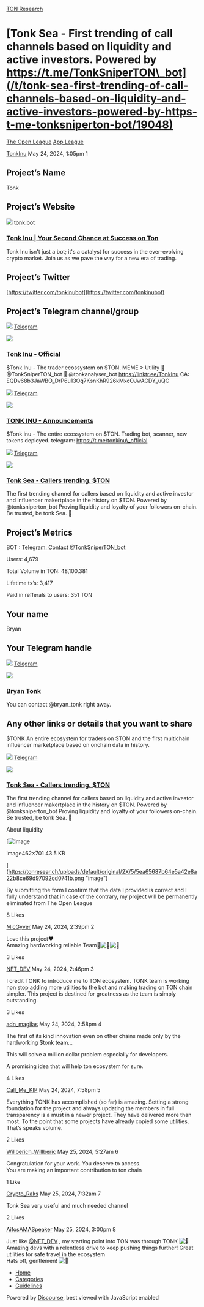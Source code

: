 [TON Research](/)

# [Tonk Sea - First trending of call channels based on liquidity and active investors. Powered by https://t.me/TonkSniperTON\_bot](/t/tonk-sea-first-trending-of-call-channels-based-on-liquidity-and-active-investors-powered-by-https-t-me-tonksniperton-bot/19048)

[The Open League](/c/the-open-league/app-leaderboard/58)  [App League](/c/the-open-league/app-leaderboard/58) 

    

[TonkInu](https://tonresear.ch/u/TonkInu)   May 24, 2024, 1:05pm  1

## [](#projects-name-1)Project’s Name

Tonk

## [](#projects-website-2)Project’s Website

![](https://tonresear.ch/uploads/default/original/2X/b/bb6dda856959f95f5962d1f7dd17bb311fb3811f.png) [tonk.bot](https://tonk.bot/)

### [Tonk Inu | Your Second Chance at Success on Ton](https://tonk.bot/)

Tonk Inu isn't just a bot; it's a catalyst for success in the ever-evolving crypto market. Join us as we pave the way for a new era of trading.

## [](#projects-twitter-3)Project’s Twitter

[https://twitter.com/tonkinubot](https://twitter.com/tonkinubot)

## [](#projects-telegram-channelgroup-4)Project’s Telegram channel/group

![](https://telegram.org/img/website_icon.svg?4) [Telegram](https://t.me/tonkinu_official)

![](https://tonresear.ch/uploads/default/original/2X/c/cd0c984b1b2d71a9a1554812406871dd7ae49ad1.jpeg)

### [Tonk Inu - Official](https://t.me/tonkinu_official)

$Tonk Inu - The trader ecossystem on $TON. MEME > Utility 🤖 @TonkSniperTON\_bot 🤖 @tonkanalyser\_bot https://linktr.ee/TonkInu CA: EQDv68b3JaWBO\_DrP6u13Oq7KsnKhR926kMxcOJwACDY\_uQC

![](https://telegram.org/img/website_icon.svg?4) [Telegram](https://t.me/tonkinuannouncements)

![](https://tonresear.ch/uploads/default/original/2X/4/4a07cef572c2fa16d984404f445c0f83cc370e75.jpeg)

### [TONK INU - Announcements](https://t.me/tonkinuannouncements)

$Tonk inu - The entire ecossystem on $TON. Trading bot, scanner, new tokens deployed. telegram: https://t.me/tonkinu\_official

![](https://telegram.org/img/website_icon.svg?4) [Telegram](https://t.me/TonkSeamarket)

![](https://tonresear.ch/uploads/default/original/2X/6/6f5690c1d8ce67c01601fed4a544057700dc7dc2.jpeg)

### [Tonk Sea - Callers trending. $TON](https://t.me/TonkSeamarket)

The first trending channel for callers based on liquidity and active investor and influencer makertplace in the history on $TON. Powered by @tonksniperton\_bot Proving liquidity and loyalty of your followers on-chain. Be trusted, be tonk Sea. 🌊

## [](#projects-metrics-5)Project’s Metrics

BOT : [Telegram: Contact @TonkSniperTON\_bot](https://t.me/TonkSniperTON_bot)

Users: 4,679

Total Volume in TON: 48,100.381

Lifetime tx’s: 3,417

Paid in refferals to users: 351 TON

## [](#your-name-6)Your name

Bryan

## [](#your-telegram-handle-7)Your Telegram handle

![](https://telegram.org/img/website_icon.svg?4) [Telegram](https://t.me/bryan_tonk)

![](https://tonresear.ch/uploads/default/original/2X/0/0a71409024d1c0d5e6ecc5fb81a71043f8daa7ba.jpeg)

### [Bryan Tonk](https://t.me/bryan_tonk)

You can contact @bryan\_tonk right away.

## [](#any-other-links-or-details-that-you-want-to-share-8)Any other links or details that you want to share

$TONK An entire ecosystem for traders on $TON and the first multichain influencer marketplace based on onchain data in history.

![](https://telegram.org/img/website_icon.svg?4) [Telegram](https://t.me/TonkSeamarket)

![](https://tonresear.ch/uploads/default/original/2X/6/6f5690c1d8ce67c01601fed4a544057700dc7dc2.jpeg)

### [Tonk Sea - Callers trending. $TON](https://t.me/TonkSeamarket)

The first trending channel for callers based on liquidity and active investor and influencer makertplace in the history on $TON. Powered by @tonksniperton\_bot Proving liquidity and loyalty of your followers on-chain. Be trusted, be tonk Sea. 🌊

About liquidity

[![image](https://tonresear.ch/uploads/default/optimized/2X/5/5ea65687b64e5a42e8a22b8ce69d97092cd0741b_2_329x500.png)

image462×701 43.5 KB

](https://tonresear.ch/uploads/default/original/2X/5/5ea65687b64e5a42e8a22b8ce69d97092cd0741b.png "image")

By submitting the form I confirm that the data I provided is correct and I fully understand that in case of the contrary, my project will be permanently eliminated from The Open League

  8 Likes

[MicGyver](https://tonresear.ch/u/MicGyver) May 24, 2024, 2:39pm  2

Love this project❤️  
Amazing hardworking reliable Team​:rocket:![:rocket:](https://tonresear.ch/images/emoji/twitter/rocket.png?v=12 ":rocket:")![:rocket:](https://tonresear.ch/images/emoji/twitter/rocket.png?v=12 ":rocket:")

  3 Likes

[NFT\_DEV](https://tonresear.ch/u/NFT_DEV) May 24, 2024, 2:46pm  3

I credit TONK to introduce me to TON ecosystem. TONK team is working non stop adding more utilities to the bot and making trading on TON chain simpler. This project is destined for greatness as the team is simply outstanding.

  3 Likes

[adn\_magilas](https://tonresear.ch/u/adn_magilas) May 24, 2024, 2:58pm  4

The first of its kind innovation even on other chains made only by the hardworking $tonk team…

This will solve a million dollar problem especially for developers.

A promising idea that will help ton ecosystem for sure.

  4 Likes

[Call\_Me\_KIP](https://tonresear.ch/u/Call_Me_KIP) May 24, 2024, 7:58pm  5

Everything TONK has accomplished (so far) is amazing. Setting a strong foundation for the project and always updating the members in full transparency is a must in a newer project. They have delivered more than most. To the point that some projects have already copied some utilities. That’s speaks volume.

  2 Likes

[Willberich\_Willberic](https://tonresear.ch/u/Willberich_Willberic) May 25, 2024, 5:27am  6

Congratulation for your work. You deserve to access.  
You are making an important contribution to ton chain

  1 Like

[Crypto\_Raks](https://tonresear.ch/u/Crypto_Raks) May 25, 2024, 7:32am  7

Tonk Sea very useful and much needed channel

  2 Likes

[AifosAMASpeaker](https://tonresear.ch/u/AifosAMASpeaker) May 25, 2024, 3:00pm  8

Just like [@NFT\_DEV](/u/nft_dev) , my starting point into TON was through TONK ![:dart:](https://tonresear.ch/images/emoji/twitter/dart.png?v=12 ":dart:")  
Amazing devs with a relentless drive to keep pushing things further! Great utilities for safe travel in the ecosystem  
Hats off, gentlemen! ![:tophat:](https://tonresear.ch/images/emoji/twitter/tophat.png?v=12 ":tophat:")

 

*   [Home](/)
*   [Categories](/categories)
*   [Guidelines](/guidelines)

Powered by [Discourse](https://www.discourse.org), best viewed with JavaScript enabled